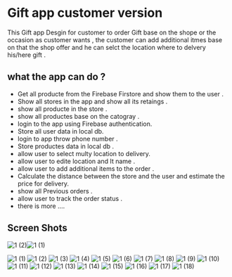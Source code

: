 # Gift app customer version

This Gift app Desgin for customer to order Gift base on the shope or the occasion as customer wants ,
the customer can add additional itmes  base on that the shop offer and he can selct the location where to delvery his/here gift .

## what the app can do ?
- Get all producte from the Firebase Firstore and show them to the user .
- Show all stores in the app and show all its retaings .
- show all producte in the store .
- show all productes base on the catogray .
- login to the app using Firebase authentication.
- Store all user data in local db.
- login to app throw phone number .
- Store productes data in local db .
- allow user to select multy location to delivery.
- allow user to edite location and It name .
- allow user to add additional items to the order .
- Calculate the distance between the store and the user and estimate the price for delivery.
- show all Previous orders .
- allow user to track the order status .
- there is more ....

## Screen Shots
![1 (2)](https://user-images.githubusercontent.com/75394655/179643352-71549590-9abe-433b-b9db-184f818b89bb.jpg)![1 (1)](https://user-images.githubusercontent.com/75394655/179643381-faa4d681-8126-46d2-9086-8d1e0eefa09b.jpg)

![1 (1)](https://user-images.githubusercontent.com/75394655/179639215-b964078c-746d-47a0-be2f-a83c7ad5bda5.jpg) 
![1 (2)](https://user-images.githubusercontent.com/75394655/179639238-99aeb7f6-0757-4e5b-906d-938f1a8c564d.jpg) 
![1 (3)](https://user-images.githubusercontent.com/75394655/179639281-184c15b3-d780-49c8-b9c5-52b9deb762b1.jpg) 
![1 (4)](https://user-images.githubusercontent.com/75394655/179639302-ba7e8d1e-6f30-42f8-8ee0-01f5a475860f.jpg)
![1 (5)](https://user-images.githubusercontent.com/75394655/179639322-750b6163-e2c5-4580-888b-63861088c803.jpg)
![1 (6)](https://user-images.githubusercontent.com/75394655/179639346-347ec094-2564-4413-a0c6-cd4bae7006e7.jpg)
![1 (7)](https://user-images.githubusercontent.com/75394655/179639358-f0600d55-f508-48c8-b1d3-2af255016113.jpg)
![1 (8)](https://user-images.githubusercontent.com/75394655/179639365-201a1470-f872-4f4e-b210-e150fa178d1a.jpg)
![1 (9)](https://user-images.githubusercontent.com/75394655/179639376-cb576910-58dc-4959-bdd3-57550a3170af.jpg)
![1 (10)](https://user-images.githubusercontent.com/75394655/179639380-8ee6beb5-6689-4ff5-9cc8-ceb4f5cddf03.jpg)
![1 (11)](https://user-images.githubusercontent.com/75394655/179639384-8bd32116-0841-4d29-b4c9-c76d71f69562.jpg)
![1 (12)](https://user-images.githubusercontent.com/75394655/179639425-f14910b3-f3bc-4652-b302-0ae0c406d103.jpg)
![1 (13)](https://user-images.githubusercontent.com/75394655/179639501-7da6a96a-e5b9-4739-a021-9ce88916447a.jpg)
![1 (14)](https://user-images.githubusercontent.com/75394655/179639552-c5a9a069-1fa6-42e3-86bb-d1726d60c646.jpg)
![1 (15)](https://user-images.githubusercontent.com/75394655/179639563-92bdecb0-3d0f-433a-929e-78712aafcde0.jpg)
![1 (16)](https://user-images.githubusercontent.com/75394655/179639571-970fb8d5-8896-4075-b556-403400a7d72c.jpg)
![1 (17)](https://user-images.githubusercontent.com/75394655/179639586-4f94e59b-c743-4146-a48d-01279a5e1c6e.jpg)
![1 (18)](https://user-images.githubusercontent.com/75394655/179639665-c26e5575-e35c-4b26-b7cb-137c6357446b.jpg)






